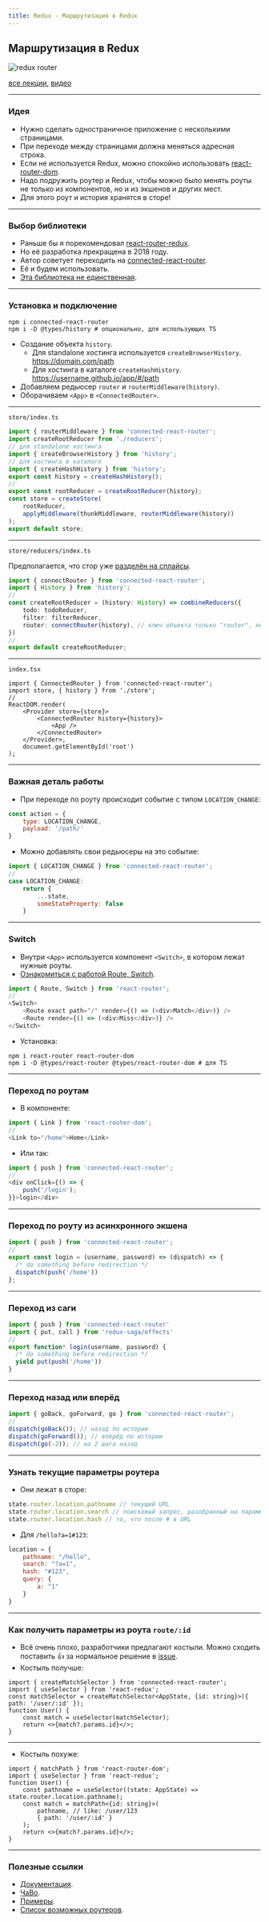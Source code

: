 ```yaml
---
title: Redux - Маршрутизация в Redux
---
```


## Маршрутизация в Redux

![redux router](assets/redux-router/router-meme.png)

[все лекции](https://github.com/dmitryweiner/lectures/blob/main/README.md),
[видео](https://youtu.be/8lexwi-SCB8)

---

### Идея
* Нужно сделать одностраничное приложение с несколькими страницами.
* При переходе между страницами должна меняться адресная строка.
* Если не используется Redux, можно спокойно использовать [react-router-dom](https://dmitryweiner.github.io/web-lectures/React%20Router.html#/).
* Надо подружить роутер и Redux, чтобы можно было менять роуты не только из компонентов, но и из экшенов и других мест.
* Для этого роут и история хранятся в сторе!

---

### Выбор библиотеки
* Раньше бы я порекомендовал [react-router-redux](https://github.com/reactjs/react-router-redux).
* Но её разработка прекращена в 2018 году.
* Автор советует переходить на [connected-react-router](https://github.com/supasate/connected-react-router).
* Её и будем использовать.
* [Эта библиотека не единственная](https://github.com/markerikson/redux-ecosystem-links/blob/master/routing.md).

---

### Установка и подключение
```shell
npm i connected-react-router
npm i -D @types/history # опционально, для использующих TS
```
* Создание объекта ```history```.
  * Для standalone хостинга используется ```createBrowserHistory```. https://domain.com/path
  * Для хостинга в каталоге ```createHashHistory```. https://username.github.io/app/#/path
* Добавляем редьюсер ```router``` и ```routerMiddleware(history)```.
* Оборачиваем ```<App>``` в ```<ConnectedRouter>```.

---

```store/index.ts```

```ts
import { routerMiddleware } from 'connected-react-router';
import createRootReducer from './reducers';
// для standalone хостинга
import { createBrowserHistory } from 'history';
// для хостинга в каталоге
import { createHashHistory } from 'history';
export const history = createHashHistory();
//
export const rootReducer = createRootReducer(history);
const store = createStore(
    rootReducer,
    applyMiddleware(thunkMiddleware, routerMiddleware(history))
);
export default store;
```
---

```store/reducers/index.ts```

Предполагается, что стор уже
[разделён на сплайсы](https://redux.js.org/recipes/structuring-reducers/using-combinereducers).

```ts
import { connectRouter } from 'connected-react-router';
import { History } from 'history';
//
const createRootReducer = (history: History) => combineReducers({
    todo: todoReducer,
    filter: filterReducer,
    router: connectRouter(history), // ключ объекта только "router", не иначе
})
//
export default createRootReducer;
```
---

```index.tsx```

```tsx
import { ConnectedRouter } from 'connected-react-router';
import store, { history } from './store';
//
ReactDOM.render(
    <Provider store={store}>
        <ConnectedRouter history={history}>
            <App />
        </ConnectedRouter>
    </Provider>,
    document.getElementById('root')
);
```
---

### Важная деталь работы
* При переходе по роуту происходит событие c типом ```LOCATION_CHANGE```:
```js
const action = {
    type: LOCATION_CHANGE,
    payload: '/path/'
}
```
* Можно добавлять свои редьюсеры на это событие:
```js
import { LOCATION_CHANGE } from 'connected-react-router';
//
case LOCATION_CHANGE:
    return {
        ...state,
        someStateProperty: false
    }
```
---

### Switch
* Внутри ```<App>``` используется компонент ```<Switch>```, в котором лежат нужные роуты.
* [Ознакомиться c работой Route, Switch](https://dmitryweiner.github.io/web-lectures/React%20Router.html#/6).
```js
import { Route, Switch } from 'react-router';
//
<Switch>
    <Route exact path="/" render={() => (<div>Match</div>)} />
    <Route render={() => (<div>Miss</div>)} />
</Switch>
```
* Установка:
```shell
npm i react-router react-router-dom
npm i -D @types/react-router @types/react-router-dom # для TS
```

---

### Переход по роутам
* В компоненте:
```js
import { Link } from 'react-router-dom';
//
<Link to="/home">Home</Link>
```
* Или так:
```js
import { push } from 'connected-react-router';
//
<div onClick={() => {
    push('/login');
}}>login</div>
```  

---

### Переход по роуту из асинхронного экшена
```js
import { push } from 'connected-react-router';
//
export const login = (username, password) => (dispatch) => {
  /* do something before redirection */
  dispatch(push('/home'))
};
```

---

### Переход из саги
```js
import { push } from 'connected-react-router'
import { put, call } from 'redux-saga/effects'
//
export function* login(username, password) {
  /* do something before redirection */
  yield put(push('/home'))
}
```
---

### Переход назад или вперёд
```js
import { goBack, goForward, go } from 'connected-react-router';
//
dispatch(goBack()); // назад по истории
dispatch(goForward()); // вперёд по истории
dispatch(go(-2)); // на 2 шага назад
```
---

### Узнать текущие параметры роутера
* Они лежат в сторе:
```js
state.router.location.pathname // текущий URL
state.router.location.search // поисковый запрос, разобранный на параметры
state.router.location.hash // то, что после # в URL
```
* Для ```/hello?a=1#123```:
```js
location = {
    pathname: "/hello",
    search: "?a=1",
    hash: "#123",
    query: {
        a: "1"
    }
}
```

---

### Как получить параметры из роута ```route/:id```
* Всё очень плохо, разработчики предлагают костыли. 
  Можно сходить поставить 👍 за нормальное решение в 
  [issue](https://github.com/supasate/connected-react-router/issues/38).
* Костыль получше:

```tsx
import { createMatchSelector } from 'connected-react-router';
import { useSelector } from 'react-redux';
const matchSelector = createMatchSelector<AppState, {id: string}>({ path: '/user/:id' });
function User() {
    const match = useSelector(matchSelector);
    return <>{match?.params.id}</>;
}
```

----

* Костыль похуже:

```tsx
import { matchPath } from 'react-router-dom';
import { useSelector } from 'react-redux';
function User() {
    const pathname = useSelector((state: AppState) => state.router.location.pathname);
    const match = matchPath<{id: string}>(
        pathname, // like: /user/123
        { path: '/user/:id' }
    );
    return <>{match?.params.id}</>;
}
```

---

### Полезные ссылки
* [Документация](https://github.com/supasate/connected-react-router).
* [ЧаВо](https://github.com/supasate/connected-react-router/blob/master/FAQ.md).
* [Примеры](https://github.com/supasate/connected-react-router/blob/master/examples).
* [Список возможных роутеров](https://github.com/markerikson/redux-ecosystem-links/blob/master/routing.md).
